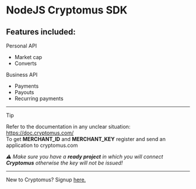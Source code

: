 # NodeJS Cryptomus SDK

## Features included:
Personal API
* Market cap
* Converts

Business API
* Payments
* Payouts
* Recurring payments


---

> [!TIP]
> Refer to the documentation in any unclear situation: https://doc.cryptomus.com/ \
> To get **MERCHANT_ID** and **MERCHANT_KEY** register and send an application to cryptomus.com
> 
> _⚠ Make sure you have a **ready project** in which you will connect **Cryptomus** otherwise the key will not be issued!_

---

New to Cryptomus? Signup [here.](https://app.cryptomus.com/signup?ref=nk5Yow)
